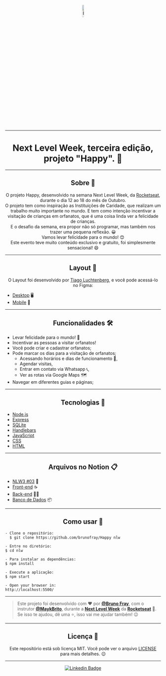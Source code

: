 <p align="center">
      <img src="https://user-images.githubusercontent.com/59374587/95769432-3c361a00-0c8e-11eb-8ce7-9ee9a66f32af.png" width="10%" alt="Happy Logo"/>
</p>

---

<h1 align="center">Next Level Week, terceira edição, projeto "Happy". 🥳</h1>

---

<h2 align="center">Sobre 📖</h2>
   
   <p align="center">
      O projeto Happy, desenvolvido na semana Next Level Week, da <a href="https://rocketseat.com.br/">Rocketseat</a>, durante o dia 12 ao 18 do mês de Outubro.<br>
      O projeto tem como inspiração as Instituições de Caridade, que realizam um trabalho muito importante no mundo. E tem como intenção incentivar a visitação de crianças em orfanatos, que é uma coisa linda ver a felicidade de crianças.<br>
      E o desafio da semana, era propor não só programar, mas também nos trazer uma pequena reflexão. 😀<br>
      Vamos levar felicidade para o mundo! 😊<br>
      Este evento teve muito conteúdo exclusivo e gratuito, foi simplesmente sensacional! 😄
   </p>

---

<h2 align="center">Layout 🎨</h2>

   <p align="center">
      O Layout foi desenvolvido por <a href="https://instagram.com/tiagoluchtenberg">Tiago Luchtenberg</a>, e você pode acessá-lo no Figma:

- <a href="https://www.figma.com/file/XYb2tha1gU5M8vTwTUmjNx/Happy-Web-(Copy)?node-id=0%3A1">Desktop</a> 🖥️
- <a href="https://www.figma.com/file/X27FfVxAgy9f5IFa7ONlph/Happy-Mobile?node-id=0%3A1">Mobile</a> 📱
</p>

---

<h2 align="center">Funcionalidades 🛠️</h2>

- Levar felicidade para o mundo! 🥳
- Incentivar as pessoas a visitar orfanatos!
- Você pode criar e cadastrar orfanatos;
- Pode marcar os dias para a visitação de orfanatos;
  - Acessando horários e dias de funcionamento 📅,
  - Agendar visitas,
  - Entrar em contato via Whatsapp 📞,
  - Ver as rotas via Google Maps 🗺
- Navegar em diferentes guias e páginas;

---

<h2 align="center">Tecnologias 🚀</h2>

- [Node.js](https://nodejs.org/en/)
- [Express](https://expressjs.com/pt-br/)
- [SQLite](https://www.sqlite.org/index.html)
- [Handlebars](https://handlebarsjs.com/)
- [JavaScript](https://www.javascript.com/)
- [CSS](https://developer.mozilla.org/pt-BR/docs/Web/CSS)
- [HTML](https://html.com/)

---

<h2 align="center">Arquivos no Notion 📋</h2>

- [NLW3 #03](https://www.notion.so/NLW-Discovery-03-628a2c1b9ac744e28fad80046b699aab) 🚀
- [Front-end](https://www.notion.so/Front-end-010548f316d04d65a0d8b72865874ed1) ☕
- [Back-end](https://www.notion.so/Back-end-ff655163e56b4927ae7a7a4e08049e64) 👨‍🍳
- [Banco de Dados](https://www.notion.so/Banco-de-Dados-ba70111f89924bda94bb1016f12df8c8) 📦

---

<h2 align="center">Como usar 🤔</h2>

```
- Clone o repositório:
  $ git clone https://github.com/brunofray/Happy nlw

- Entre no diretório:
$ cd nlw

- Para instalar as dependências:
$ npm install

- Execute a aplicação:
$ npm start

- Open your browser in:
http://localhost:5500/
```

---

> Este projeto foi desenvolvido com ❤️ por **[@Bruno Fray](https://www.linkedin.com/in/brunofray/)**, com o instrutor **[@MaykBrito](https://github.com/maykbrito)**, durante a **[Next Level Week](https://rocketseat.com.br/)** da **[Rocketseat](https://www.linkedin.com/school/rocketseat/about/)** 💜. <br>
> Se isso te ajudou, dê uma ⭐, isso vai me ajudar também! 😉

---

<h2 align="center">Licença 📝</h2>

<p align="center">
   Este repositório está sob licença MIT. Você pode ver o arquivo <a href="https://github.com/brunofray/Happy/blob/master/LICENSE"> LICENSE </a> para mais detalhes. 😉
</p>

---

   <div align="center">

[![Linkedin Badge](https://img.shields.io/badge/-Bruno%20Fray-292929?style=flat-square&logo=Linkedin&logoColor=white&link=https://www.linkedin.com/in/brunofray/)](https://www.linkedin.com/in/brunofray/)

   </div>
